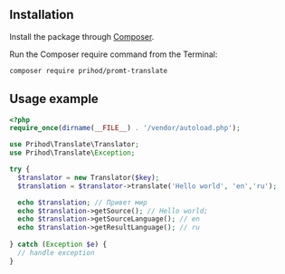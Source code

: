 Installation
------------
Install the package through [Composer](http://getcomposer.org/).

Run the Composer require command from the Terminal:

```bash
composer require prihod/promt-translate
```

Usage example
-------------

```php
<?php
require_once(dirname(__FILE__) . '/vendor/autoload.php');

use Prihod\Translate\Translator;
use Prihod\Translate\Exception;

try {
  $translator = new Translator($key);
  $translation = $translator->translate('Hello world', 'en','ru');

  echo $translation; // Привет мир
  echo $translation->getSource(); // Hello world;
  echo $translation->getSourceLanguage(); // en
  echo $translation->getResultLanguage(); // ru
  
} catch (Exception $e) {
  // handle exception
}
```